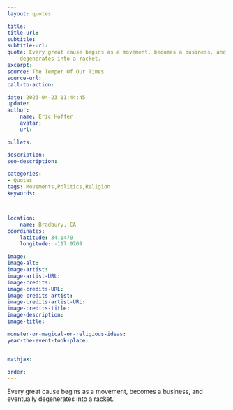 ```yaml
---
layout: quotes

title:
title-url:
subtitle:
subtitle-url:
quote: Every great cause begins as a movement, becomes a business, and eventually
    degenerates into a racket.
excerpt:
source: The Temper Of Our Times
source-url:
call-to-action:

date: 2023-04-23 11:44:45
update:
author:
    name: Eric Hoffer
    avatar:
    url:

bullets:

description:
seo-description:

categories:
- Quotes
tags: Movements,Politics,Religion
keywords:



location:
    name: Bradbury, CA
coordinates:
    latitude: 34.1470
    longitude: -117.9709

image:
image-alt:
image-artist:
image-artist-URL:
image-credits:
image-credits-URL:
image-credits-artist:
image-credits-artist-URL:
image-credits-title:
image-description:
image-title:

monster-or-magical-or-religious-ideas:
year-the-event-took-place:


mathjax:

order:
---
```

 Every great cause begins as a movement, becomes a business, and eventually degenerates into a racket.